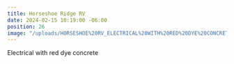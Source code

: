 ```yaml
---
title: Horseshoe Ridge RV
date: 2024-02-15 10:19:00 -06:00
position: 26
image: "/uploads/HORSESHOE%20RV_ELECTRICAL%20WITH%20RED%20DYE%20CONCRETE.jpg"
---
```


Electrical with red dye concrete